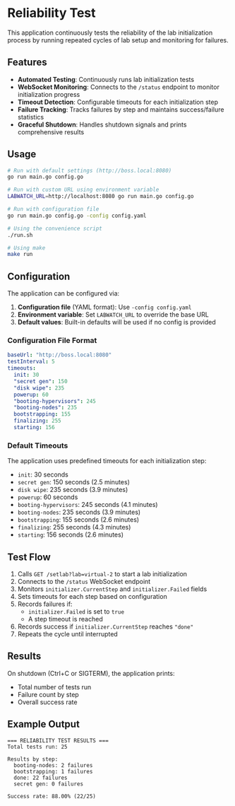# Reliability Test

This application continuously tests the reliability of the lab initialization process by running repeated cycles of lab setup and monitoring for failures.

## Features

- **Automated Testing**: Continuously runs lab initialization tests
- **WebSocket Monitoring**: Connects to the `/status` endpoint to monitor initialization progress
- **Timeout Detection**: Configurable timeouts for each initialization step
- **Failure Tracking**: Tracks failures by step and maintains success/failure statistics
- **Graceful Shutdown**: Handles shutdown signals and prints comprehensive results

## Usage

```bash
# Run with default settings (http://boss.local:8080)
go run main.go config.go

# Run with custom URL using environment variable
LABWATCH_URL=http://localhost:8080 go run main.go config.go

# Run with configuration file
go run main.go config.go -config config.yaml

# Using the convenience script
./run.sh

# Using make
make run
```

## Configuration

The application can be configured via:

1. **Configuration file** (YAML format): Use `-config config.yaml`
2. **Environment variable**: Set `LABWATCH_URL` to override the base URL
3. **Default values**: Built-in defaults will be used if no config is provided

### Configuration File Format

```yaml
baseUrl: "http://boss.local:8080"
testInterval: 5
timeouts:
  init: 30
  "secret gen": 150
  "disk wipe": 235
  powerup: 60
  "booting-hypervisors": 245
  "booting-nodes": 235
  bootstrapping: 155
  finalizing: 255
  starting: 156
```

### Default Timeouts

The application uses predefined timeouts for each initialization step:

- `init`: 30 seconds
- `secret gen`: 150 seconds (2.5 minutes)  
- `disk wipe`: 235 seconds (3.9 minutes)
- `powerup`: 60 seconds
- `booting-hypervisors`: 245 seconds (4.1 minutes)
- `booting-nodes`: 235 seconds (3.9 minutes)
- `bootstrapping`: 155 seconds (2.6 minutes)
- `finalizing`: 255 seconds (4.3 minutes)
- `starting`: 156 seconds (2.6 minutes)

## Test Flow

1. Calls `GET /setlab?lab=virtual-2` to start a lab initialization
2. Connects to the `/status` WebSocket endpoint
3. Monitors `initializer.CurrentStep` and `initializer.Failed` fields
4. Sets timeouts for each step based on configuration
5. Records failures if:
   - `initializer.Failed` is set to `true`
   - A step timeout is reached
6. Records success if `initializer.CurrentStep` reaches `"done"`
7. Repeats the cycle until interrupted

## Results

On shutdown (Ctrl+C or SIGTERM), the application prints:

- Total number of tests run
- Failure count by step
- Overall success rate

## Example Output

```
=== RELIABILITY TEST RESULTS ===
Total tests run: 25

Results by step:
  booting-nodes: 2 failures
  bootstrapping: 1 failures
  done: 22 failures
  secret gen: 0 failures

Success rate: 88.00% (22/25)
```
